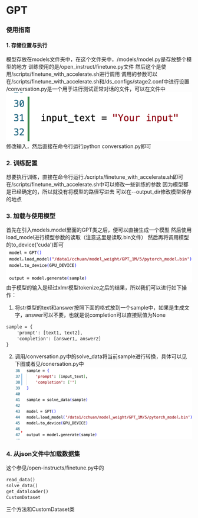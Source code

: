 # GPT

### 使用指南

#### 1. 存储位置与执行
模型存放在models文件夹中，在这个文件夹中，/models/model.py是存放整个模型的地方
训练使用的是/open_instruct/finetune.py文件
然后这个是使用/scripts/finetune_with_accelerate.sh进行调用
调用的参数可以在/scripts/finetune_with_accelerate.sh和/ds_configs/stage2.conf中进行设置
/conversation.py是一个用于进行测试正常对话的文件，可以在文件中
![Alt text](/images/image.png)
修改输入，然后直接在命令行运行python conversation.py即可

### 2. 训练配置
想要执行训练，直接在命令行运行./scripts/finetune_with_accelerate.sh即可
在/scripts/finetune_with_accelerate.sh中可以修改一些训练的参数
因为模型都是已经确定的，所以就没有将模型的路径写进去
可以在--output_dir修改模型保存的地点

### 3. 加载与使用模型
首先在引入models.model里面的GPT类之后，便可以直接生成一个模型
然后使用load_model进行模型参数的读取（注意这里是读取.bin文件）
然后再将调用模型的to_device('cuda')即可
![Alt text](/images/image-2.png)
由于模型的输入是经过xlmr模型tokenize之后的结果，所以我们可以进行如下操作：
1. 将str类型的text和answer按照下面的格式放到一个sample中，如果是生成文字，answer可以不要，也就是说completion可以直接赋值为None
```
sample = {
    'prompt': [text1, text2],
    'completion': [answer1, answer2]
}
```
2. 调用/conversation.py中的solve_data将当前sample进行转换，具体可以见下图或者见/conersation.py中
![Alt text](/images/image-4.png)

### 4. 从json文件中加载数据集
这个参见/open-instructs/finetune.py中的
```
read_data()
solve_data()
get_dataloader()
CustomDataset
```
三个方法和CustomDataset类
